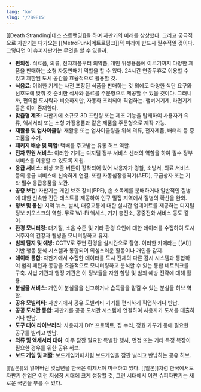 ```yaml
---
lang: 'ko'
slug: '/789E15'
---
```


[[Death Stranding|데스 스트랜딩]]을 하며 자판기의 미래를 상상했다. 그리고 궁극적으로 자판기는 다가오는 [[MetroPunk|메트로펑크]]적 미래에 반드시 필수적일 것이다. 그렇다면 이 슈퍼자판기는 무엇을 할 수 있을까.

- **편의점**. 식료품, 의류, 전자제품부터 의약품, 개인 위생용품에 이르기까지 다양한 제품을 판매하는 소형 자동판매기 역할을 할 수 있다. 24시간 연중무휴로 이용할 수 있고 제한된 도시 공간을 효율적으로 활용할 것.
- **식음료**: 이러한 기계는 사전 포장된 식품을 판매하는 것 외에도 다양한 식단 요구와 선호도에 맞춰 갓 준비한 식사와 음료를 주문형으로 제공할 수 있을 것이다. 그러니까, 편의점 도시락과 비슷하지만, 자동화 조리되어 픽업하는. 햄버거기계, 라면기계 등은 이미 존재한다.
- **맞춤형 제조**: 자판기에 소규모 3D 프린팅 또는 제조 기능을 탑재하여 사용자가 의류, 액세서리 또는 소형 가정용품과 같은 제품을 주문형으로 제작 가능.
- **재활용 및 업사이클링**: 재활용 또는 업사이클링을 위해 의류, 전자제품, 배터리 등 중고품을 수거.
- **패키지 배송 및 픽업**: 택배를 주고받는 유통 허브 역할.
- **전자 민원 서비스**: 이러한 기계는 디지털 정부 서비스 센터의 역할을 하여 필수 정부 서비스를 이용할 수 있도록 지원.
- **응급 서비스**: 비상 호출 버튼이 장착되어 있어 사용자가 경찰, 소방서, 의료 서비스 등의 응급 서비스에 신속하게 연결. 또한 자동심장충격기(AED), 구급상자 또는 기타 필수 응급용품을 보관.
- **공중 보건**: 자판기는 개인 보호 장비(PPE), 손 소독제를 분배하거나 일반적인 질병에 대한 신속한 진단 테스트를 제공하여 인구 밀집 지역에서 질병의 확산을 완화.
- **정보 및 통신**: 지역 뉴스, 날씨, 대중교통에 대한 실시간 업데이트를 제공하는 디지털 정보 키오스크의 역할. 무료 Wi-Fi 액세스, 기기 충전소, 공중전화 서비스 등도 같이.
- **환경 모니터링**: 대기질, 소음 수준 및 기타 환경 요인에 대한 데이터를 수집하여 도시 거주자의 건강과 웰빙을 모니터링하고 유지.
- **범죄 탐지 및 예방**: CCTV로 주변 환경을 실시간으로 촬영. 이러한 카메라는 [[AI]] 기반 행동 분석 시스템과 통합되어 의심스러운 활동이나 개인을 감지.
- **데이터 통합**: 자판기에서 수집한 데이터를 도시 전체의 다른 감시 시스템과 통합하여 범죄 패턴과 동향을 효율적으로 모니터링하고 분석할 수 있는 통합 네트워크를 구축. 사법 기관과 행정 기관은 이 정보들을 자원 할당 및 범죄 예방 전략에 대해 활용.
- **분실물 서비스**: 개인이 분실물을 신고하거나 습득물을 맡길 수 있는 분실물 허브 역할.
- **공유 모빌리티**: 자판기에서 공유 모빌리티 기기를 편리하게 픽업하거나 반납.
- **공공 도서관 통합**: 자판기를 공공 도서관 시스템에 연결하여 사용자가 도서를 대출하거나 반납.
- **도구 대여 라이브러리**: 사용자가 DIY 프로젝트, 집 수리, 정원 가꾸기 등에 필요한 공구를 빌리고 반납.
- **의류 및 액세서리 대여**: 아주 잠깐 필요한 특별한 행사, 면접 또는 기타 특정 복장이 필요한 경우를 위한 공유 허브.
- **보드 게임 및 퍼즐**: 보드게임카페처럼 보드게임을 잠깐 빌리고 반납하는 공유 허브.

[[일본]]의 잃어버린 몇십년을 한국은 이제서야 마주하고 있다. [[일본]]처럼 한국에서도 자판기 산업은 이런 저성장 시대에 크게 성장할 것, 그런 시대에서 이런 슈퍼자판기는 새로운 국면을 부를 수 있다.
